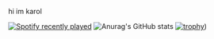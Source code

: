 
hi im karol


[![Spotify recently played](https://spotify-recently-played-readme.vercel.app/api?user=Ngassownski)](https://open.spotify.com/user/jeffreyca16)
![Anurag's GitHub stats](https://github-readme-stats.vercel.app/api?username=15godzina&show_icons=true&theme=dracula)
[![trophy](https://github-profile-trophy.vercel.app/?username=15godzina&theme=dracula)](https://github.com/ryo-ma/github-profile-trophy))
